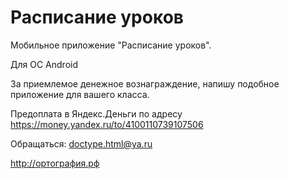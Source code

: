 # Расписание уроков
Мобильное приложение "Расписание уроков".

Для ОС Android

За приемлемое денежное вознаграждение, напишу подобное приложение для вашего класса.

Предоплата в Яндекс.Деньги по адресу https://money.yandex.ru/to/4100110739107506

Обращаться: doctype.html@ya.ru

http://ортография.рф
